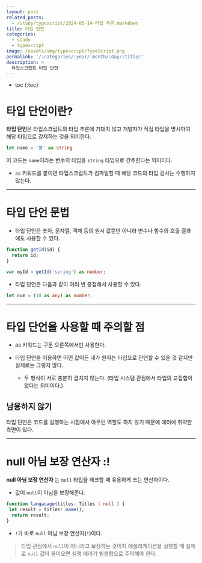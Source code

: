```yaml
---
layout: post
related_posts:
  - /study/typescript/2024-05-14-타입 추론.markdown
title: 타입 단언
categories:
  - study
  - typescript
image: /assets/img/typescript/TypeScript.png
permalink: '/:categories/:year/:month/:day/:title/'
description: >
  타입스크립트 타입 단언
---
```


* toc
{:toc}

# 타입 단언이란?

**타입 단언**은 타입스크립트의 타입 추론에 기대치 않고 개발자가 직접 타입을 명시하여 해당 타입으로 강제하는 것을 의미한다.

```ts
let name = '봄' as string
```

이 코드는 `name`이라는 변수의 타입을 `string` 타입으로 간주한다는 의미이다. 

- `as` 키워드를 붙이면 타입스크립트가 컴파일할 때 해당 코드의 타입 검사는 수행하지 않는다.

---
#  타입 단언 문법

- 타입 단언은 숫자, 문자열, 객체 등의 원시 값뿐만 아니라 변수나 함수의 호출 결과에도 사용할 수 있다.

```ts
function getId(id) {
  return id;
}

var myId = getId('spring') as number;
```

- 타입 단언은 다음과 같이 여러 번 중첩해서 사용할 수 있다.

```ts
let num = (10 as any) as number;
```

---
# 타입 단언을 사용할 때 주의할 점

- as 키워드는 구문 오른쪽에서만 사용한다.

- 타입 단언을 이용하면 어떤 값이든 내가 원하는 타입으로 단언할 수 있을 것 같지만 실제로는 그렇지 않다.
  - 두 형식이 서로 충분히 겹치지 않는다. (타입 시스템 관점에서 타입의 교집합이 없다는 의미이다.)

## 남용하지 않기

타입 단언은 코드를 실행하는 시점에서 아무런 역할도 하지 않기 때문에 에러에 취약한 측면이 있다.

---
#  null 아님 보장 연산자 :!

**null 아님 보장 연산자** 는 `null` 타입을 체크할 때 유용하게 쓰는 연산자이다.

- 값이 `null`이 아님을 보장해준다.

```ts
function langauage(titles: Titles | null ) {
 let result = titles!.name();
  return result;
}
```

- `!`가 바로 `null` 아님 보장 연산자(`!`)이다.

> 타입 관점에서 `null`이 아니라고 보장하는 것이지 애플리케이션을 실행할 때 실제로  `null` 값이 들어오면 실행 에러기 빌생함으로 주의해야 한다.